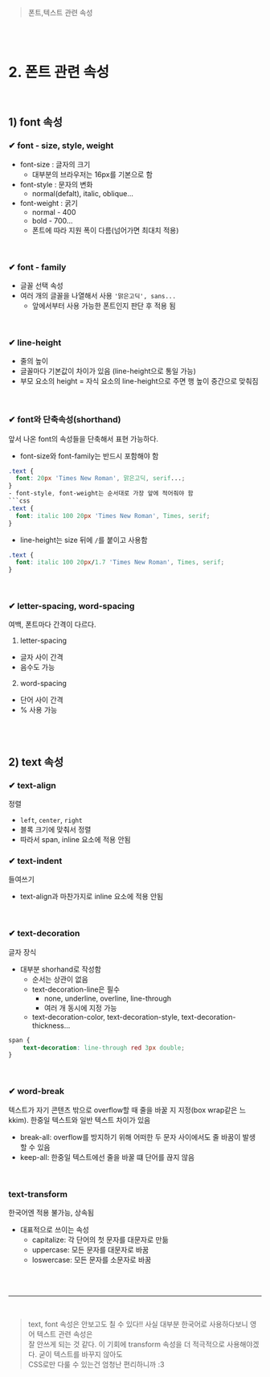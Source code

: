 > 폰트,텍스트 관련 속성

<br>
<br>

# 2. 폰트 관련 속성
  
<br>

## 1) font 속성
### ✔ font - size, style, weight
- font-size : 글자의 크기
  + 대부분의 브라우저는 16px를 기본으로 함
- font-style : 문자의 변화
  + normal(defalt), italic, oblique... 
- font-weight : 굵기
  + normal - 400
  + bold - 700...
  + 폰트에 따라 지원 폭이 다름(넘어가면 최대치 적용)

<br>

### ✔ font - family
- 글꼴 선택 속성
- 여러 개의 글꼴을 나열해서 사용 ```'맑은고딕', sans...```
  + 앞에서부터 사용 가능한 폰트인지 판단 후 적용 됨

<br>

### ✔ line-height
- 줄의 높이
- 글꼴마다 기본값이 차이가 있음 (line-height으로 통일 가능)
- 부모 요소의 height = 자식 요소의 line-height으로 주면 행 높이 중간으로 맞춰짐

<br>

### ✔ font와 단축속성(shorthand)
앞서 나온 font의 속성들을 단축해서 표현 가능하다.
- font-size와 font-family는 반드시 포함해야 함   
```css
.text {
  font: 20px 'Times New Roman', 맑은고딕, serif...;
}
- font-style, font-weight는 순서대로 가장 앞에 적어줘야 함   
```css
.text {
  font: italic 100 20px 'Times New Roman', Times, serif;
}
```
- line-height는 size 뒤에 ```/```를 붙이고 사용함
```css
.text {
  font: italic 100 20px/1.7 'Times New Roman', Times, serif;
}
```
<br>

### ✔ letter-spacing, word-spacing
여백, 폰트마다 간격이 다르다.
1. letter-spacing
  - 글자 사이 간격
  - 음수도 가능
2. word-spacing
  - 단어 사이 간격
  - % 사용 가능

<br>
<br>

## 2) text 속성

### ✔ text-align
정렬
- ```left```, ```center```, ```right```
- 블록 크기에 맞춰서 정렬
- 따라서 span, inline 요소에 적용 안됨

### ✔ text-indent
들여쓰기
- text-align과 마찬가지로 inline 요소에 적용 안됨

<br>

### ✔ text-decoration
글자 장식
- 대부분 shorhand로 작성함
  + 순서는 상관이 없음
  + text-decoration-line은 필수
    * none, underline, overline, line-through
    * 여러 개 동시에 지정 가능
  + text-decoration-color, text-decoration-style, text-decoration-thickness...
```css
span {
    text-decoration: line-through red 3px double;
}
```
<br>

### ✔ word-break
텍스트가 자기 콘텐츠 밖으로 overflow할 때 줄을 바꿀 지 지정(box wrap같은 느kkim). 한중일 텍스트와 일반 텍스트 차이가 있음
- break-all: overflow를 방지하기 위해 어떠한 두 문자 사이에서도 줄 바꿈이 발생할 수 있음
- keep-all: 한중일 텍스트에선 줄을 바꿀 떄 단어를 끊지 않음

<br>

### text-transform
한국어엔 적용 불가능, 상속됨

- 대표적으로 쓰이는 속성
  + capitalize: 각 단어의 첫 문자를 대문자로 만듦
  + uppercase: 모든 문자를 대문자로 바꿈
  + loswercase: 모든 문자를 소문자로 바꿈

<br>
<br>

------

<br> 

> text, font 속성은 안보고도 칠 수 있다!! 사실 대부분 한국어로 사용하다보니 영어 텍스트 관련 속성은 <br> 잘 안쓰게 되는 것 같다. 이 기회에 transform 속성을 더 적극적으로 사용해야겠다. 굳이 텍스트를 바꾸지 않아도 <br> CSS로만 다룰 수 있는건 엄청난 편리하니까 :3